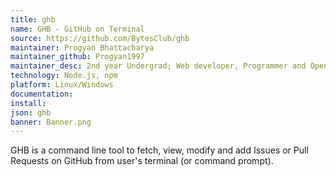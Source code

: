 ```yaml
---
title: ghb
name: GHB - GitHub on Terminal
source: https://github.com/BytesClub/ghb
maintainer: Progyan Bhattacharya
maintainer_github: Progyan1997
maintainer_desc: 2nd year Undergrad; Web developer, Programmer and Open Source Contributor
technology: Node.js, npm
platform: Linux/Windows
documentation: 
install: 
json: ghb
banner: Banner.png
---
```


GHB is a command line tool to fetch, view, modify and add Issues or Pull Requests on GitHub from user's terminal (or command prompt).

